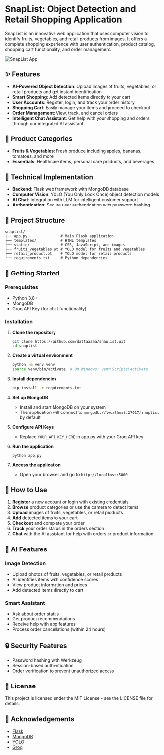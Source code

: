 # SnapList: Object Detection and Retail Shopping Application

SnapList is an innovative web application that uses computer vision to identify fruits, vegetables, and retail products from images. It offers a complete shopping experience with user authentication, product catalog, shopping cart functionality, and order management.

![SnapList App](https://via.placeholder.com/800x400?text=SnapList+App)

## ✨ Features

- **AI-Powered Object Detection**: Upload images of fruits, vegetables, or retail products and get instant identification
- **Smart Shopping**: Add detected items directly to your cart
- **User Accounts**: Register, login, and track your order history
- **Shopping Cart**: Easily manage your items and proceed to checkout
- **Order Management**: View, track, and cancel orders
- **Intelligent Chat Assistant**: Get help with your shopping and orders through our integrated AI assistant

## 🛒 Product Categories

- **Fruits & Vegetables**: Fresh produce including apples, bananas, tomatoes, and more
- **Essentials**: Healthcare items, personal care products, and beverages

## 🔧 Technical Implementation

- **Backend**: Flask web framework with MongoDB database
- **Computer Vision**: YOLO (You Only Look Once) object detection models
- **AI Chat**: Integration with LLM for intelligent customer support
- **Authentication**: Secure user authentication with password hashing

## 📁 Project Structure

```
snaplist/
├── app.py               # Main Flask application
├── templates/           # HTML templates
├── static/              # CSS, JavaScript, and images
├── fruits_vegetables.pt # YOLO model for fruits and vegetables
├── retail_product.pt    # YOLO model for retail products
└── requirements.txt     # Python dependencies
```

## 🚀 Getting Started

### Prerequisites

- Python 3.8+
- MongoDB
- Groq API Key (for chat functionality)

### Installation

1. **Clone the repository**
   ```bash
   git clone https://github.com/dattaaaaa/snaplist.git
   cd snaplist
   ```

2. **Create a virtual environment**
   ```bash
   python -m venv venv
   source venv/bin/activate  # On Windows: venv\Scripts\activate
   ```

3. **Install dependencies**
   ```bash
   pip install -r requirements.txt
   ```

4. **Set up MongoDB**
   - Install and start MongoDB on your system
   - The application will connect to `mongodb://localhost:27017/snaplist` by default

5. **Configure API Keys**
   - Replace `YOUR_API_KEY_HERE` in app.py with your Groq API key

6. **Run the application**
   ```bash
   python app.py
   ```

7. **Access the application**
   - Open your browser and go to `http://localhost:5000`

## 📱 How to Use

1. **Register** a new account or login with existing credentials
2. **Browse** product categories or use the camera to detect items
3. **Upload** images of fruits, vegetables, or retail products
4. **Add** detected items to your cart
5. **Checkout** and complete your order
6. **Track** your order status in the orders section
7. **Chat** with the AI assistant for help with orders or product information

## 🤖 AI Features

### Image Detection
- Upload photos of fruits, vegetables, or retail products
- AI identifies items with confidence scores
- View product information and prices
- Add detected items directly to cart

### Smart Assistant
- Ask about order status
- Get product recommendations
- Receive help with app features
- Process order cancellations (within 24 hours)

## 🔒 Security Features

- Password hashing with Werkzeug
- Session-based authentication
- Order verification to prevent unauthorized access

## 📝 License

This project is licensed under the MIT License - see the LICENSE file for details.


## 🙏 Acknowledgements

- [Flask](https://flask.palletsprojects.com/)
- [MongoDB](https://www.mongodb.com/)
- [YOLO](https://github.com/ultralytics/ultralytics)
- [Groq](https://groq.com/)